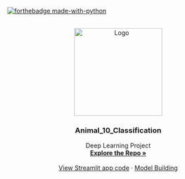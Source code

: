 <div id="top"></div>

[![forthebadge made-with-python](http://ForTheBadge.com/images/badges/made-with-python.svg)](https://www.python.org/)
<!-- PROJECT LOGO -->
<br />
<div align="center">
  <a href="https://github.com/Sanjay9783">
    <img src="https://user-images.githubusercontent.com/109721928/205478946-3aeb63ff-27ff-4bea-9c04-77c2658dd42b.JPG" alt="Logo" width="200" height="200"/> 
  </a>
  
  <h3 align="center">Animal_10_Classification</h3>

  <p align="center">
    Deep Learning Project
    <br />
    <a href="https://github.com/Sanjay9783/Animal_10_Classification"><strong>Explore the Repo »</strong></a>
    <br />
    <br />
    <a href="https://github.com/Sanjay9783/Animal_10_Classification/blob/main/app.py">View Streamlit app code</a>
    ·
    <a href="https://github.com/Sanjay9783/Animal_10_Classification/blob/main/model.ipynb"> Model Building</a>
  </p>
</div>
